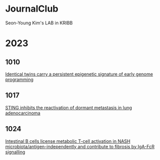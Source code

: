 # JournalClub
Seon-Young Kim's LAB in KRIBB

# 2023
## 1010

<a href="https://pubmed.ncbi.nlm.nih.gov/34584077/" target="_blank">Identical twins carry a persistent epigenetic signature of early genome programming</a>

## 1017
[STING inhibits the reactivation of dormant metastasis in lung adenocarcinoma](https://pubmed.ncbi.nlm.nih.gov/36991128/)

## 1024
[Intestinal B cells license metabolic T-cell activation in NASH microbiota/antigen-independently and contribute to fibrosis by IgA-FcR signalling](https://pubmed.ncbi.nlm.nih.gov/37224925/)
